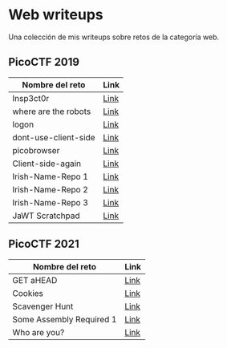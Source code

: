 # Web writeups

Una colección de mis writeups sobre retos de la categoría web.


## PicoCTF 2019
|Nombre del reto|Link|
|---|---|
|Insp3ct0r|[Link](./picoCTF/picoCTF%202019/Insp3ct0r.md)|
|where are the robots|[Link](./picoCTF/picoCTF%202019/where%20are%20the%20robots.md)|
|logon|[Link](./picoCTF/picoCTF%202019/logon.md)|
|dont-use-client-side|[Link](./picoCTF/picoCTF%202019/dont-use-client-side.md)|
|picobrowser|[Link](./picoCTF/picoCTF%202019/picobrowser.md)|
|Client-side-again|[Link](./picoCTF/picoCTF%202019/client-side-again.md)|
|Irish-Name-Repo 1|[Link](./picoCTF/picoCTF%202019/Irish-Name-Repo%201.md)|
|Irish-Name-Repo 2|[Link](./picoCTF/picoCTF%202019/Irish-Name-Repo%202.md)|
|Irish-Name-Repo 3|[Link](./picoCTF/picoCTF%202019/Irish-Name-Repo%203.md)|
|JaWT Scratchpad|[Link](./picoCTF/picoCTF%202019/JaWT%20Scratchpad.md)|


## PicoCTF 2021
|Nombre del reto|Link|
|---|---|
|GET aHEAD|[Link](./picoCTF/picoCTF%202021/GET%20aHEAD.md)|
|Cookies|[Link](./picoCTF/picoCTF%202021/Cookies.md)|
|Scavenger Hunt|[Link](./picoCTF/picoCTF%202021/Scavenger%20Hunt.md)|
|Some Assembly Required 1|[Link](./picoCTF/picoCTF%202021/Some%20Assembly%20Required%201.md)|
|Who are you?|[Link](./picoCTF%2FpicoCTF%202021%2FWho%20are%20you%3F.md)